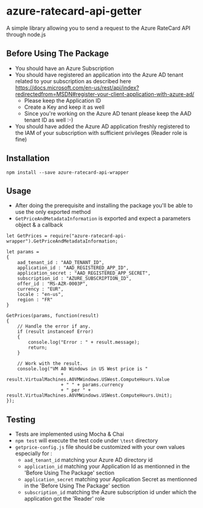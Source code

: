 # azure-ratecard-api-getter
A simple library allowing you to send a request to the Azure RateCard API through node.js

## Before Using The Package
- You should have an Azure Subscription
- You should have registered an application into the Azure AD tenant related to your subscription as described here <https://docs.microsoft.com/en-us/rest/api/index?redirectedfrom=MSDN#register-your-client-application-with-azure-ad/>
  * Please keep the Application ID
  * Create a Key and keep it as well
  * Since you're working on the Azure AD tenant please keep the AAD tenant ID as well :-)
- You should have added the Azure AD application freshly registered to the IAM of your subscription with sufficient privileges (Reader role is fine)

## Installation
`npm install --save azure-ratecard-api-wrapper`

## Usage
- After doing the prerequisite and installing the package you'll be able to use the only exported method
- `GetPriceAndMetadataInformation` is exported and expect a parameters object & a callback
```
let GetPrices = require("azure-ratecard-api-wrapper").GetPriceAndMetadataInformation;

let params =
{
    aad_tenant_id : "AAD_TENANT_ID",
    application_id : "AAD_REGISTERED_APP_ID",
    application_secret : "AAD_REGISTERED_APP_SECRET",
    subscription_id : "AZURE_SUBSCRIPTION_ID",
    offer_id : "MS-AZR-0003P",
    currency : "EUR",
    locale : "en-us",
    region : "FR"
}

GetPrices(params, function(result)
{
    // Handle the error if any.
    if (result instanceof Error)
    {
        console.log("Error : " + result.message);
        return;
    }

    // Work with the result.
    console.log("VM A0 Windows in US West price is "
                    + result.VirtualMachines.A0VMWindows.USWest.ComputeHours.Value
                    + " " + params.currency
                    + " per " + result.VirtualMachines.A0VMWindows.USWest.ComputeHours.Unit);
});
```

## Testing
- Tests are implemented using Mocha & Chai
- `npm test` will execute the test code under `\test` directory
- `getprice-config.js` file should be customized with your own values especially for :
  * `aad_tenant_id` matching your Azure AD directory id
  * `application_id` matching your Application Id as mentionned in the 'Before Using The Package' section
  * `application_secret` matching your Application Secret as mentionned in the 'Before Using The Package' section
  * `subscription_id` matching the Azure subscription id under which the application got the 'Reader' role